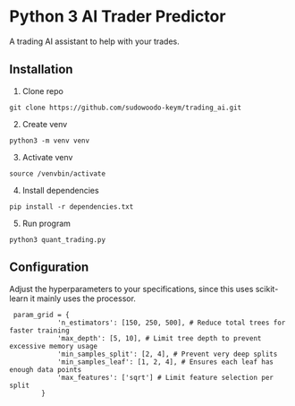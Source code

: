 # Python 3 AI Trader Predictor
A trading AI assistant to help with your trades.

## Installation
1. Clone repo
```
git clone https://github.com/sudowoodo-keym/trading_ai.git
```
2. Create venv
```
python3 -m venv venv
```
3. Activate venv
```
source /venvbin/activate
```
4. Install dependencies
```
pip install -r dependencies.txt
```
5. Run program
```
python3 quant_trading.py
```
## Configuration
Adjust the hyperparameters to your specifications, since this uses scikit-learn it mainly uses the processor.
```
 param_grid = {
            'n_estimators': [150, 250, 500], # Reduce total trees for faster training
            'max_depth': [5, 10], # Limit tree depth to prevent excessive memory usage
            'min_samples_split': [2, 4], # Prevent very deep splits
            'min_samples_leaf': [1, 2, 4], # Ensures each leaf has enough data points
            'max_features': ['sqrt'] # Limit feature selection per split
        }
```
